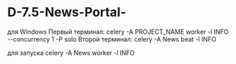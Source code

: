 # D-7.5-News-Portal-
для Windows
Первый терминал: celery -A PROJECT_NAME worker -l INFO --concurrency 1 -P solo
Второй терминал: celery -A News beat -l INFO

для запуска celery -A News worker -l INFO
